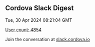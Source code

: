 ## Cordova Slack Digest
Tue, 30 Apr 2024 08:21:04 GMT

[User count: 4854](https://cordova.slack.com/)


Join the conversation at [slack.cordova.io](http://slack.cordova.io/)
